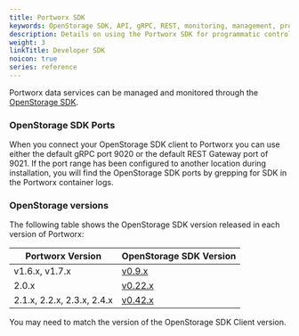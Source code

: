 ```yaml
---
title: Portworx SDK
keywords: OpenStorage SDK, API, gRPC, REST, monitoring, management, programmatic control
description: Details on using the Portworx SDK for programmatic control
weight: 3
linkTitle: Developer SDK
noicon: true
series: reference
---
```


Portworx data services can be managed and monitored through the [OpenStorage SDK](https://libopenstorage.github.io).


### OpenStorage SDK Ports

When you connect your OpenStorage SDK client to Portworx you can use either the default gRPC port 9020 or the default REST Gateway port of 9021. If the port range has been configured to another location during installation, you will find the OpenStorage SDK ports by grepping for SDK in the Portworx container logs.

### OpenStorage versions

The following table shows the OpenStorage SDK version released in each version of Portworx:

| Portworx Version | OpenStorage SDK Version |
| ---------------- | ----------------------- |
| v1.6.x, v1.7.x | [v0.9.x](https://libopenstorage.github.io/w/reference.html) |
| 2.0.x | [v0.22.x](https://libopenstorage.github.io/w/reference.html) |
| 2.1.x, 2.2.x, 2.3.x, 2.4.x | [v0.42.x](https://libopenstorage.github.io/w/reference.html) |

You may need to match the version of the OpenStorage SDK Client version.
